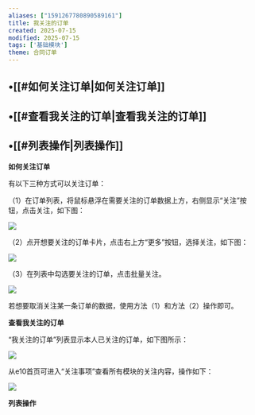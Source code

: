 ```yaml
---
aliases: ["1591267780890589161"]
title: 我关注的订单
created: 2025-07-15
modified: 2025-07-15
tags: ['基础模块']
theme: 合同订单
---
```


## •[[#如何关注订单|如何关注订单]]

## •[[#查看我关注的订单|查看我关注的订单]]

## •[[#列表操作|列表操作]]

**如何关注订单**

有以下三种方式可以关注订单：

（1）在订单列表，将鼠标悬浮在需要关注的订单数据上方，右侧显示“关注”按钮，点击关注，如下图：

![](https://myhelpdoc.oss-cn-heyuan.aliyuncs.com/mdimages/05d5bdacbd785d1ec7607da9389846f0.jpg)

（2）点开想要关注的订单卡片，点击右上方“更多”按钮，选择关注，如下图：

![](https://myhelpdoc.oss-cn-heyuan.aliyuncs.com/mdimages/025dfba83232efaa2d155cd3a84d8fd2.jpg)

（3）在列表中勾选要关注的订单，点击批量关注。

![](https://myhelpdoc.oss-cn-heyuan.aliyuncs.com/mdimages/6bc53e3376557719059a98ecb3100a2d.jpg)

若想要取消关注某一条订单的数据，使用方法（1）和方法（2）操作即可。

**查看我关注的订单**

“我关注的订单”列表显示本人已关注的订单，如下图所示：

![](https://myhelpdoc.oss-cn-heyuan.aliyuncs.com/mdimages/ee6b64413caf665743c0e27b9a946ec8.jpg)

从e10首页可进入“关注事项”查看所有模块的关注内容，操作如下：

![](https://myhelpdoc.oss-cn-heyuan.aliyuncs.com/mdimages/444bc7937ea629cde2783ef48cd7ea01.jpg)

**列表操作**

